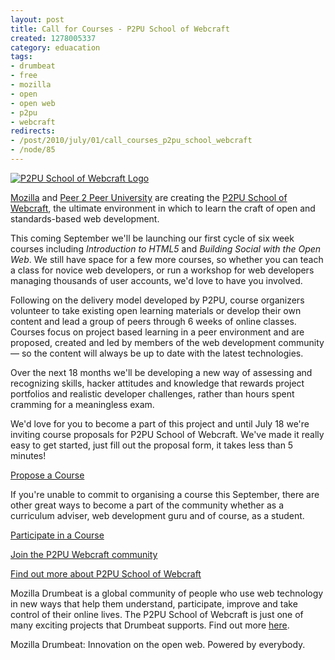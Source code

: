 ```yaml
--- 
layout: post
title: Call for Courses - P2PU School of Webcraft
created: 1278005337
category: eduacation
tags:
- drumbeat
- free
- mozilla
- open
- open web
- p2pu
- webcraft
redirects:
- /post/2010/july/01/call_courses_p2pu_school_webcraft
- /node/85
---
```

<a href="http://www.flickr.com/photos/johndbritton/4752639950/"><img src="http://farm5.static.flickr.com/4116/4752639950_6313135e3e.jpg" alt="P2PU School of Webcraft Logo" /></a>

<p><a href="http://mozilla.org">Mozilla</a> and <a href="http://p2pu.org">Peer 2 Peer University</a> are creating the <a href="http://p2pu.org/webcraft">P2PU School of Webcraft</a>, the ultimate environment in which to learn the craft of open and standards-based web development.</p>

<p>This coming September we'll be launching our first cycle of six week courses including <em>Introduction to HTML5</em> and <em>Building Social with the Open Web</em>. We still have space for a few more courses, so whether you can teach a class for novice web developers, or run a workshop for web developers managing thousands of user accounts, we'd love to have you involved.</p>

<p>Following on the delivery model developed by P2PU, course organizers volunteer to take existing open learning materials or develop their own content and lead a group of peers through 6 weeks of online classes. Courses focus on project based learning in a peer environment and are proposed, created and led by members of the web development community &mdash; so the content will always be up to date with the latest technologies.</p>

<p>Over the next 18 months we'll be developing a new way of assessing and recognizing skills, hacker attitudes and knowledge that rewards project portfolios and realistic developer challenges, rather than hours spent cramming for a meaningless exam.</p>

<p>We'd love for you to become a part of this project and until July 18 we're inviting course proposals for P2PU School of Webcraft. We've made it really easy to get started, just fill out the proposal form, it takes less than 5 minutes!</p>

<p><a href="https://spreadsheets.google.com/viewform?formkey=dEdtSFFDeUM3MzBVTzhBd2E4anRwU0E6MQ">Propose a Course</a></p>

<p>If you're unable to commit to organising a course this September, there are other great ways to become a part of the community whether as a curriculum adviser, web development guru and of course, as a student.</p>

<p><a href="http://spreadsheets.google.com/viewform?formkey=dG0waTVHcnZkZ2gyTnJTVXJBbHJub0E6MQ">Participate in a Course</a></p>

<p><a href="http://groups.google.com/group/p2pu-open-web/">Join the P2PU Webcraft community</a></p>

<p><a href="http://p2pu.org/webcraft">Find out more about P2PU School of Webcraft</a></p>

<p>Mozilla Drumbeat is a global community of people who use web technology in new ways that help them understand, participate, improve and take control of their online lives. The P2PU School of Webcraft is just one of many exciting projects that Drumbeat supports. Find out more <a href="http://drumbeat.org/">here</a>.</p>

Mozilla Drumbeat: Innovation on the open web. Powered by everybody.</p>
